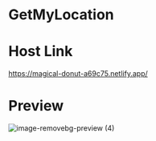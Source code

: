 # GetMyLocation

# Host Link 
https://magical-donut-a69c75.netlify.app/

# Preview 
![image-removebg-preview (4)](https://github.com/masoom2313189/GetMyLocation/assets/105916377/34db7a6f-092a-4c38-bd17-955319a9fda4)

